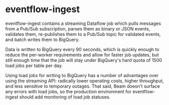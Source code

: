 # eventflow-ingest

eventflow-ingest contains a streaming Dataflow job which pulls messages from a Pub/Sub subscription,
parses them as binary or JSON events, validates them, re-publishes them to a Pub/Sub topic for
validated events, and batch writes them to BigQuery.

Data is written to BigQuery every 90 seconds, which is quickly enough to reduce the per-worker
requirements and allow for faster job updates, but still enough time that the job will stay under
BigQuery's hard quota of 1500 load jobs per table per day.

Using load jobs for writing to BigQuery has a number of advantages over using the streaming API:
radically lower operating costs, higher throughput, and less sensitive to temporary outages. That
said, Beam doesn't surface any errors with load jobs, so the production environment for
eventflow-ingest should add monitoring of load job statuses.

